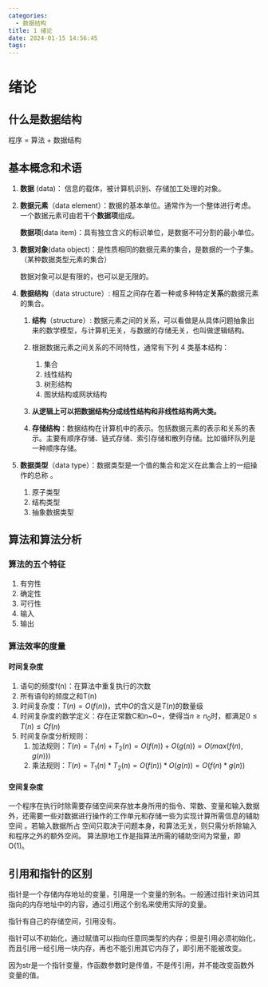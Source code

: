 ```yaml
---
categories:
  - 数据结构
title: 1 绪论
date: 2024-01-15 14:56:45
tags:
---
```

# 绪论

## 什么是数据结构

程序 = 算法 + 数据结构

## 基本概念和术语

1. **数据** (data)： 信息的载体，被计算机识别、存储加工处理的对象。

2. **数据元素**（data element）：数据的基本单位。通常作为一个整体进行考虑。一个数据元素可由若干个**数据项**组成。

   **数据项**(data item)：具有独立含义的标识单位，是数据不可分割的最小单位。

3. **数据对象**(data object)：是性质相同的数据元素的集合，是数据的一个子集。（某种数据类型元素的集合）

   数据对象可以是有限的，也可以是无限的。

4. **数据结构**（data structure）: 相互之间存在着一种或多种特定**关系**的数据元素的集合。

   1. **结构**（structure）: 数据元素之间的关系，可以看做是从具体问题抽象出来的数学模型，与计算机无关，与数据的存储无关，也叫做逻辑结构。
   1. 根据数据元素之间关系的不同特性，通常有下列 4 类基本结构：
         1. 集合
         2. 线性结构
         3. 树形结构
         4. 图状结构或网状结构
      
   2. **从逻辑上可以把数据结构分成线性结构和非线性结构两大类。**
   2. **存储结构**：数据结构在计算机中的表示。包括数据元素的表示和关系的表示。主要有顺序存储、链式存储、索引存储和散列存储。比如循环队列是一种顺序存储。

5. **数据类型**（data type）：数据类型是一个值的集合和定义在此集合上的一组操作的总称 。

   1. 原子类型
   2. 结构类型
   3. 抽象数据类型


## 算法和算法分析

### 算法的五个特征

1. 有穷性
2. 确定性
3. 可行性
4. 输入
5. 输出

### 算法效率的度量

#### 时间复杂度

1. 语句的频度f(n)：在算法中重复执行的次数
2. 所有语句的频度之和T(n)
3. 时间复杂度：$T(n)=O(f(n))$，式中$O$的含义是$T(n)$的数量级
4. 时间复杂度的数学定义：存在正常数C和n~0~，使得当$n \geq n_0$时，都满足$0 \leq T(n) \leq Cf(n)$
5. 时间复杂度分析规则：
   1. 加法规则：$T(n)=T_1(n)+T_2(n)=O(f(n))+O(g(n))=O(max(f(n),g(n)))$
   2. 乘法规则：$T(n)=T_1(n)*T_2(n)=O(f(n))*O(g(n))=O(f(n)*g(n))$

#### 空间复杂度

一个程序在执行时除需要存储空间来存放本身所用的指令、常数、变量和输入数据外，还需要一些对数据进行操作的工作单元和存储一些为实现计算所需信息的辅助空间 。若输入数据所占 空间只取决于问题本身，和算法无关，则只需分析除输入和程序之外的额外空间。 算法原地工作是指算法所需的辅助空间为常量，即O(1)。

## 引用和指针的区别

指针是一个存储内存地址的变量，引用是一个变量的别名。一般通过指针来访问其指向的内存地址中的内容，通过引用这个别名来使用实际的变量。

指针有自己的存储空间，引用没有。

指针可以不初始化，通过赋值可以指向任意同类型的内存；但是引用必须初始化，而且引用一经引用一块内存，再也不能引用其它内存了，即引用不能被改变。

因为str是一个指针变量，作函数参数时是传值，不是传引用，并不能改变函数外变量的值。